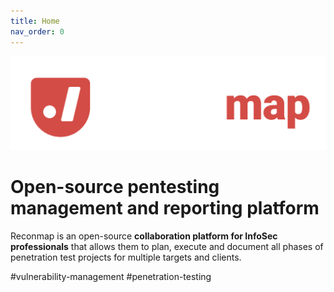```yaml
---
title: Home
nav_order: 0
---
```


![images/logo.png](images/logo.png)

# Open-source pentesting management and reporting platform

Reconmap is an open-source **collaboration platform for InfoSec professionals** that allows them to plan, execute and document all phases of penetration test projects for multiple targets and clients.

#vulnerability-management
#penetration-testing
